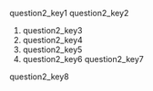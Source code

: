 question2_key1
question2_key2



1. question2_key3
2. question2_key4
3. question2_key5
4. question2_key6
question2_key7



question2_key8
